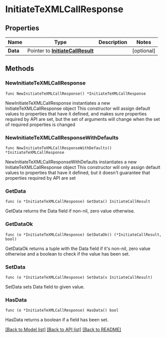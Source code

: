 # InitiateTeXMLCallResponse

## Properties

Name | Type | Description | Notes
------------ | ------------- | ------------- | -------------
**Data** | Pointer to [**InitiateCallResult**](InitiateCallResult.md) |  | [optional] 

## Methods

### NewInitiateTeXMLCallResponse

`func NewInitiateTeXMLCallResponse() *InitiateTeXMLCallResponse`

NewInitiateTeXMLCallResponse instantiates a new InitiateTeXMLCallResponse object
This constructor will assign default values to properties that have it defined,
and makes sure properties required by API are set, but the set of arguments
will change when the set of required properties is changed

### NewInitiateTeXMLCallResponseWithDefaults

`func NewInitiateTeXMLCallResponseWithDefaults() *InitiateTeXMLCallResponse`

NewInitiateTeXMLCallResponseWithDefaults instantiates a new InitiateTeXMLCallResponse object
This constructor will only assign default values to properties that have it defined,
but it doesn't guarantee that properties required by API are set

### GetData

`func (o *InitiateTeXMLCallResponse) GetData() InitiateCallResult`

GetData returns the Data field if non-nil, zero value otherwise.

### GetDataOk

`func (o *InitiateTeXMLCallResponse) GetDataOk() (*InitiateCallResult, bool)`

GetDataOk returns a tuple with the Data field if it's non-nil, zero value otherwise
and a boolean to check if the value has been set.

### SetData

`func (o *InitiateTeXMLCallResponse) SetData(v InitiateCallResult)`

SetData sets Data field to given value.

### HasData

`func (o *InitiateTeXMLCallResponse) HasData() bool`

HasData returns a boolean if a field has been set.


[[Back to Model list]](../README.md#documentation-for-models) [[Back to API list]](../README.md#documentation-for-api-endpoints) [[Back to README]](../README.md)


